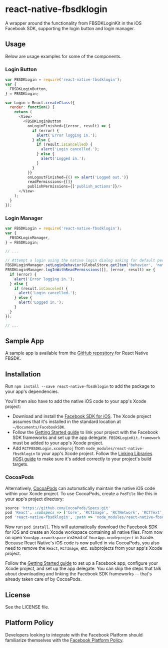 # react-native-fbsdklogin
A wrapper around the functionality from FBSDKLoginKit in the iOS Facebook SDK, supporting the login button and login manager.

## Usage
Below are usage examples for some of the components.

### Login Button
```js
var FBSDKLogin = require('react-native-fbsdklogin');
var {
  FBSDKLoginButton,
} = FBSDKLogin;

var Login = React.createClass({
  render: function() {
    return (
      <View>
        <FBSDKLoginButton
          onLoginFinished={(error, result) => {
            if (error) {
              alert('Error logging in.');
            } else {
              if (result.isCancelled) {
                alert('Login cancelled.');
              } else {
                alert('Logged in.');
              }
            }
          }}
          onLogoutFinished={() => alert('Logged out.')}
          readPermissions={[]}
          publishPermissions={['publish_actions']}/>
      </View>
    );
  }
});
```

### Login Manager
```js
var FBSDKLogin = require('react-native-fbsdklogin');
var {
  FBSDKLoginManager,
} = FBSDKLogin;

// ...

// Attempt a login using the native login dialog asking for default permissions.
FBSDKLoginManager.setLoginBehavior(GlobalStore.getItem('behavior', 'native'));
FBSDKLoginManager.logInWithReadPermissions([], (error, result) => {
  if (error) {
    alert('Error logging in.');
  } else {
    if (result.isCanceled) {
      alert('Login cancelled.');
    } else {
      alert('Logged in.');
    }
  }
});

// ...
```

## Sample App
A sample app is available from the [GitHub repository](https://github.com/facebook/react-native-fbsdk) for React Native FBSDK.

## Installation

Run `npm install --save react-native-fbsdklogin` to add the package to your app's dependencies.

You'll then also have to add the native iOS code to your app's Xcode project:
- Download and install the [Facebook SDK for iOS](https://developers.facebook.com/docs/ios). The Xcode project assumes that it's installed in the standard location at `~/Documents/FacebookSDK`.
- Follow the [Getting Started guide](https://developers.facebook.com/docs/ios/getting-started/) to link your project with the Facebook SDK frameworks and set up the app delegate. `FBSDKLoginKit.framework` must be added to your app's Xcode project.
- Add `RCTFBSDKLogin.xcodeproj` from `node_modules/react-native-fbsdklogin` to your app's Xcode project. Follow the [Linking Libraries (iOS) guide](http://facebook.github.io/react-native/docs/linking-libraries-ios.html) to make sure it's added correctly to your project's build targets.

### CocoaPods

Alternatively, [CocoaPods](https://cocoapods.org) can automatically maintain the native iOS code within your Xcode project. To use CocoaPods, create a `PodFile` like this in your app's project directory:

```ruby
source 'https://github.com/CocoaPods/Specs.git'
pod 'React', :subspecs => ['Core', 'RCTImage', 'RCTNetwork', 'RCTText', 'RCTWebSocket'], :path => 'node_modules/react-native'
pod 'react-native-fbsdklogin', :path => 'node_modules/react-native-fbsdklogin'
```

Now run `pod install`. This will automatically download the Facebook SDK for iOS and create an Xcode workspace containing all native files. From now on open `YourApp.xcworkspace` instead of `YourApp.xcodeproject` in Xcode. Because React Native's iOS code is now pulled in via CocoaPods, you also need to remove the `React`, `RCTImage`, etc. subprojects from your app's Xcode project.

Follow the [Getting Started guide](https://developers.facebook.com/docs/ios/getting-started/) to set up a Facebook app, configure your Xcode project, and set up the app delegate. You can skip the steps that talk about downloading and linking the Facebook SDK frameworks -- that's already taken care of by CocoaPods.

## License
See the LICENSE file.

## Platform Policy
Developers looking to integrate with the Facebook Platform should familiarize themselves with the [Facebook Platform Policy](https://developers.facebook.com/policy/).
